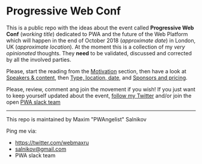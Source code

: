 # Progressive Web Conf

This is a public repo with the ideas about the event called **Progressive Web Conf** (_working title_) dedicated to PWA and the future of the Web Platform which will happen in the end of October 2018 (_approximate date_) in London, UK (_approximate location_). At the moment this is a collection of my *very opinionated* thoughts. They **need** to be validated, discussed and corrected by all the involved parties.

Please, start the reading from the [Motivation](https://github.com/webmaxru/progressive-web-conf/issues/3) section, then have a look at [Speakers & content](https://github.com/webmaxru/progressive-web-conf/issues/2), then [Type, location, date](https://github.com/webmaxru/progressive-web-conf/issues/1), and [Sponsors and pricing](https://github.com/webmaxru/progressive-web-conf/issues/4).

Please, review, comment ang join the movement if you wish! If you just want to keep yourself updated about the event, [follow my Twitter](https://twitter.com/webmaxru) and/or join the open [PWA slack team](https://bit.ly/go-pwa-slack)

---
This repo is maintained by Maxim "PWAngelist" Salnikov

Ping me via:
- https://twitter.com/webmaxru
- salnikov@gmail.com
- PWA slack team
